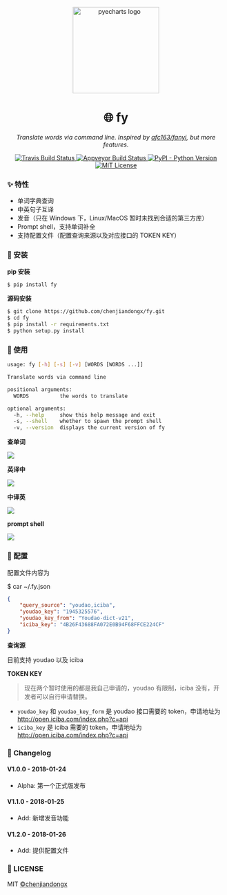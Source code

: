<p align="center">
    <img src="https://user-images.githubusercontent.com/19553554/51784033-185f3780-217e-11e9-8a06-c0f43c5c0145.png" alt="pyecharts logo" width=200 height=200 />
</p>
<h1 align="center">🌐 fy</h1>
<p align="center">
    <em>Translate words via command line. Inspired by <a href="https://github.com/afc163/fanyi">afc163/fanyi</a>, but more features.</em>
</p>
<p align="center">
    <a href="https://travis-ci.org/chenjiandongx/fy">
        <img src="https://travis-ci.org/chenjiandongx/fy.svg?branch=master" alt="Travis Build Status">
    </a>
    <a href="https://ci.appveyor.com/project/chenjiandongx/fy">
        <img src="https://ci.appveyor.com/api/projects/status/k1q0s2a5mn8roid2?svg=true" alt="Appveyor Build Status">
    </a>
    <a href="https://badge.fury.io/py/fy">
        <img src="https://badge.fury.io/py/fy.svg" alt="PyPI - Python Version">
    </a>
    <a href="https://opensource.org/licenses/MIT">
        <img src="https://img.shields.io/badge/License-MIT-brightgreen.svg" alt="MIT License">
    </a>
</p>

### ✨ 特性

* 单词字典查询
* 中英句子互译
* 发音（只在 Windows 下，Linux/MacOS 暂时未找到合适的第三方库）
* Prompt shell，支持单词补全
* 支持配置文件（配置查询来源以及对应接口的 TOKEN KEY）

### 🔰 安装

**pip 安装**
```bash
$ pip install fy
```

**源码安装**
```bash
$ git clone https://github.com/chenjiandongx/fy.git
$ cd fy
$ pip install -r requirements.txt
$ python setup.py install
```

### 📝 使用

```bash
usage: fy [-h] [-s] [-v] [WORDS [WORDS ...]]

Translate words via command line

positional arguments:
  WORDS          the words to translate

optional arguments:
  -h, --help     show this help message and exit
  -s, --shell    whether to spawn the prompt shell
  -v, --version  displays the current version of fy
```

**查单词**

![](https://user-images.githubusercontent.com/19553554/51759080-60407900-2102-11e9-8d8b-3de94c8a9c8a.png)

**英译中**

![](https://user-images.githubusercontent.com/19553554/51759141-849c5580-2102-11e9-9097-08f85bcb873f.png)

**中译英**

![](https://user-images.githubusercontent.com/19553554/51759144-8534ec00-2102-11e9-9cf7-349ad5f4954b.png)

**prompt shell**

![](https://user-images.githubusercontent.com/19553554/51759432-2d4ab500-2103-11e9-948d-45320fd90504.gif)

### 🔧 配置

配置文件内容为

$ car ~/.fy.json
```json
{
    "query_source": "youdao,iciba",
    "youdao_key": "1945325576",
    "youdao_key_from": "Youdao-dict-v21",
    "iciba_key": "4B26F43688FA072E0B94F68FFCE224CF"
}
```

**查询源**

目前支持 youdao 以及 iciba

**TOKEN KEY**
> 现在两个暂时使用的都是我自己申请的，youdao 有限制，iciba 没有，开发者可以自行申请替换。

* `youdao_key` 和 `youdao_key_form` 是 youdao 接口需要的 token，申请地址为 http://open.iciba.com/index.php?c=api
* `iciba_key` 是 iciba 需要的 token，申请地址为 http://open.iciba.com/index.php?c=api

### 📅 Changelog

#### V1.0.0 - 2018-01-24
* Alpha: 第一个正式版发布

#### V1.1.0 - 2018-01-25
* Add: 新增发音功能

#### V1.2.0 - 2018-01-26
* Add: 提供配置文件

### 📃 LICENSE

MIT [©chenjiandongx](https://github.com/chenjiandongx)
